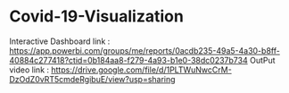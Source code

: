 # Covid-19-Visualization

Interactive Dashboard link : https://app.powerbi.com/groups/me/reports/0acdb235-49a5-4a30-b8ff-40884c277418?ctid=0b184aa8-f279-4a93-b1e0-38dc0237b734
OutPut video link : https://drive.google.com/file/d/1PLTWuNwcCrM-DzOdZ0vRT5cmdeRgibuE/view?usp=sharing

